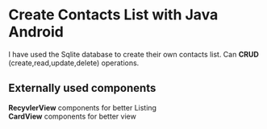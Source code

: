 <h1>Create Contacts List with Java Android</h1>
I have used the Sqlite database to create their own contacts list.
Can <b>CRUD</b> (create,read,update,delete) operations.

<h2> Externally used components</h2>
<b>RecyvlerView</b> components for better Listing </br>
<b>CardView</b> components for better view </br>
